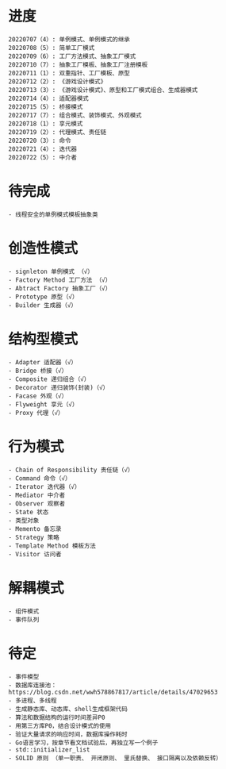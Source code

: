 <!--
 * @Descripttion: 
 * @version: 
 * @Author: danae
 * @Date: 2022-07-20 10:56:57
 * @LastEditors: danae
 * @LastEditTime: 2022-07-21 16:25:37
-->
# 进度
    20220707（4）: 单例模式、单例模式的继承
    20220708（5）: 简单工厂模式
    20220709（6）: 工厂方法模式、抽象工厂模式
    20220710（7）: 抽象工厂模板、抽象工厂注册模板
    20220711（1）: 双重指针、工厂模板、原型
    20220712（2）: 《游戏设计模式》
    20220713（3）: 《游戏设计模式》、原型和工厂模式组合、生成器模式
    20220714（4）: 适配器模式
    20220715（5）: 桥接模式
    20220717（7）: 组合模式、装饰模式、外观模式
    20220718（1）: 享元模式
    20220719（2）: 代理模式、责任链
    20220720（3）: 命令
    20220721（4）: 迭代器
    20220722（5）: 中介者

# 待完成
    - 线程安全的单例模式模板抽象类

# 创造性模式
    - signleton 单例模式 （√）
    - Factory Method 工厂方法 （√）
    - Abtract Factory 抽象工厂（√）
    - Prototype 原型（√）
    - Builder 生成器（√）
# 结构型模式
    - Adapter 适配器（√）
    - Bridge 桥接（√）
    - Composite 递归组合（√）
    - Decorator 递归装饰(封装)（√）
    - Facase 外观（√）
    - Flyweight 享元（√）
    - Proxy 代理（√）
# 行为模式
    - Chain of Responsibility 责任链（√）
    - Command 命令（√）
    - Iterator 迭代器（√）
    - Mediator 中介者
    - Observer 观察者
    - State 状态
    - 类型对象
    - Memento 备忘录
    - Strategy 策略
    - Template Method 模板方法
    - Visitor 访问者
# 解耦模式
    - 组件模式
    - 事件队列
# 待定
    - 事件模型
    - 数据库连接池：https://blog.csdn.net/wwh578867817/article/details/47029653
    - 多进程、多线程
    - 生成静态库、动态库、shell生成框架代码
    - 算法和数据结构的运行时间差异P0
    - 用第三方库P0，结合设计模式的使用
    - 验证大量请求的响应时间，数据库操作耗时
    - Go语言学习，按章节看文档试验后，再独立写一个例子
    - std::initializer_list
    - SOLID 原则 （单一职责、 开闭原则、 里氏替换、 接口隔离以及依赖反转）